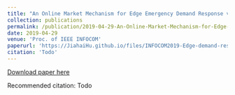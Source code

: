```yaml
---
title: "An Online Market Mechanism for Edge Emergency Demand Response via Cloudlet Control"
collection: publications
permalink: /publication/2019-04-29-An-Online-Market-Mechanism-for-Edge-Emergency-Demand-Response-via-Cloudlet-Control
date: 2019-04-29
venue: 'Proc. of IEEE INFOCOM'
paperurl: 'https://JiahaiHu.github.io/files/INFOCOM2019-Edge-demand-response-FangmingLiu.pdf'
citation: 'Todo'
---
```


<a href='https://JiahaiHu.github.io/files/INFOCOM2019-Edge-demand-response-FangmingLiu.pdf'>Download paper here</a>

Recommended citation: Todo